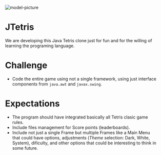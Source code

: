 ![model-picture](https://github.com/coslatte/JTetris/blob/master/model-looklike/Modelo%20Tetris%201.2.svg?sanitize=true)

# JTetris
We are developing this Java Tetris clone just for fun and for the willing of learning the programing language.

# Challenge
- Code the entire game using not a single framework, using just interface components from `java.awt` and `javax.swing`.

# Expectations
- The program should have integrated basically all Tetris clasic game rules.
- Include files management for Score points (leaderboards).
- Include not just a single Frame but multiple Frames like a Main Menu that could have options, adjustments (*Theme* selection: Dark, White, System), dificulty, and other options that could be interesting to think in some future.
